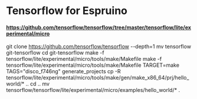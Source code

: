 Tensorflow for Espruino
=======================


#### https://github.com/tensorflow/tensorflow/tree/master/tensorflow/lite/experimental/micro
git clone https://github.com/tensorflow/tensorflow --depth=1
mv tensorflow git-tensorflow
cd git-tensorflow
make -f tensorflow/lite/experimental/micro/tools/make/Makefile
make -f tensorflow/lite/experimental/micro/tools/make/Makefile TARGET=make TAGS="disco_f746ng" generate_projects
cp -R tensorflow/lite/experimental/micro/tools/make/gen/make_x86_64/prj/hello_world/* ..
cd ..
mv tensorflow/tensorflow/lite/experimental/micro/examples/hello_world/* .
